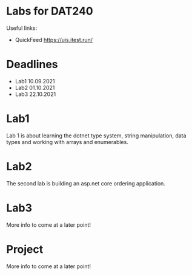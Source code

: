 # Labs for DAT240

Useful links:
* QuickFeed https://uis.itest.run/
  
# Deadlines
* Lab1 10.09.2021
* Lab2 01.10.2021
* Lab3 22.10.2021

# Lab1

Lab 1 is about learning the dotnet type system, string manipulation, data types and working with arrays and enumerables.

# Lab2

The second lab is building an asp.net core ordering application.

# Lab3

More info to come at a later point!

# Project

More info to come at a later point!
